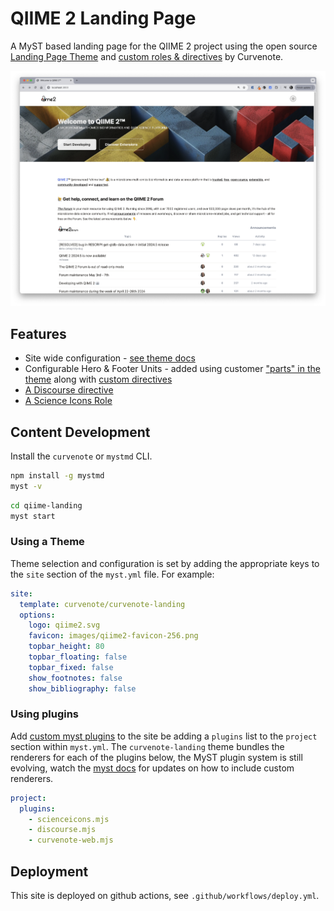 # QIIME 2 Landing Page

A MyST based landing page for the QIIME 2 project using the open source [Landing Page Theme](https://github.com/curvenote-themes/landing) and [custom roles & directives](https://github.com/myst-ext) by Curvenote.

![](example-page.png)

## Features

- Site wide configuration - [see theme docs](https://github.com/curvenote-themes/landing)
- Configurable Hero & Footer Units - added using customer ["parts" in the theme]() along with [custom directives]()
- [A Discourse directive](https://github.com/myst-ext)
- [A Science Icons Role](https://github.com/curvenote/scienceicons)

## Content Development

Install the `curvenote` or `mystmd` CLI.

```sh
npm install -g mystmd
myst -v
```

```sh
cd qiime-landing
myst start
```

### Using a Theme

Theme selection and configuration is set by adding the appropriate keys to the `site` section of the `myst.yml` file. For example:

```yaml
site:
  template: curvenote/curvenote-landing
  options:
    logo: qiime2.svg
    favicon: images/qiime2-favicon-256.png
    topbar_height: 80
    topbar_floating: false
    topbar_fixed: false
    show_footnotes: false
    show_bibliography: false
```

### Using plugins

Add [custom myst plugins](https://github.com/myst-ext) to the site be adding a `plugins` list to the `project` section within `myst.yml`.
The `curvenote-landing` theme bundles the renderers for each of the plugins below, the MyST plugin system is still evolving, watch the [myst docs](https://mystmd.org/guide/plugins) for updates on how to include custom renderers.

```yaml
project:
  plugins:
    - scienceicons.mjs
    - discourse.mjs
    - curvenote-web.mjs
```

## Deployment

This site is deployed on github actions, see `.github/workflows/deploy.yml`.
